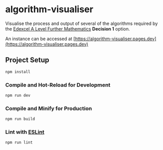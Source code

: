 # algorithm-visualiser
Visualise the process and output of several of the algorithms required by the [Edexcel A Level Further Mathematics](https://qualifications.pearson.com/content/dam/pdf/A%20Level/Mathematics/2017/specification-and-sample-assesment/a-level-l3-further-mathematics-specification.pdf) **Decision 1** option.

An instance can be accessed at [https://algorithm-visualiser.pages.dev](https://algorithm-visualiser.pages.dev)


## Project Setup

```sh
npm install
```

### Compile and Hot-Reload for Development

```sh
npm run dev
```

### Compile and Minify for Production

```sh
npm run build
```

### Lint with [ESLint](https://eslint.org/)

```sh
npm run lint
```
